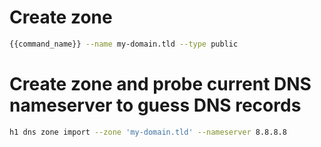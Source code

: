 # Create zone

```bash
{{command_name}} --name my-domain.tld --type public
```

# Create zone and probe current DNS nameserver to guess DNS records

```bash
h1 dns zone import --zone 'my-domain.tld' --nameserver 8.8.8.8
```
